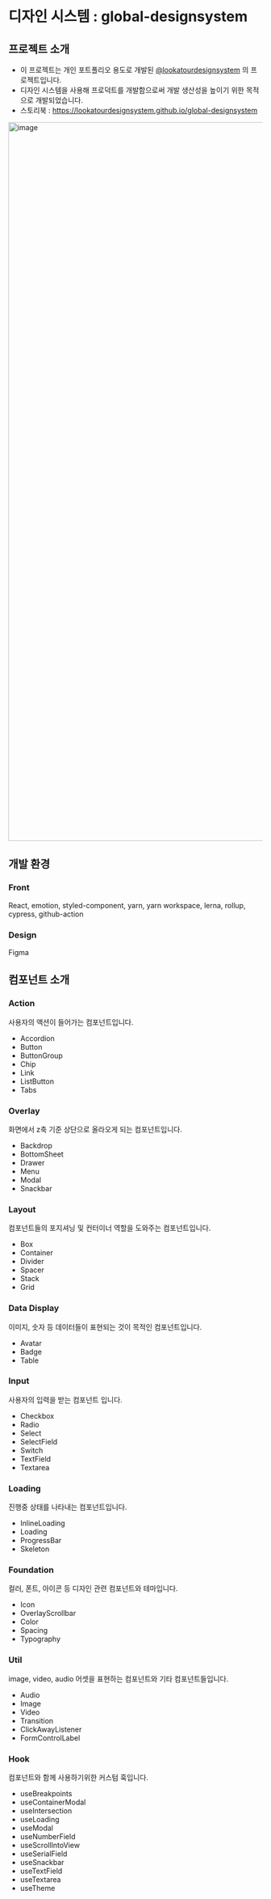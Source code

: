 # 디자인 시스템 : global-designsystem

## 프로젝트 소개

- 이 프로젝트는 개인 포트폴리오 용도로 개발된 [@lookatourdesignsystem](https://github.com/lookatourdesignsystem) 의 프로젝트입니다.
- 디자인 시스템을 사용해 프로덕트를 개발함으로써 개발 생산성을 높이기 위한 목적으로 개발되었습니다.
- 스토리북 : https://lookatourdesignsystem.github.io/global-designsystem

<img width="1422" alt="image" src="https://github.com/lookatourdesignsystem/global-designsystem/assets/39401563/c34e4385-5c6f-4892-8056-d78f0ce921a6">

## 개발 환경

### Front

React, emotion, styled-component, yarn, yarn workspace, lerna, rollup, cypress, github-action

### Design

Figma

## 컴포넌트 소개

### Action

사용자의 액션이 들어가는 컴포넌트입니다.

- Accordion
- Button
- ButtonGroup
- Chip
- Link
- ListButton
- Tabs

### Overlay

화면에서 z축 기준 상단으로 올라오게 되는 컴포넌트입니다.

- Backdrop
- BottomSheet
- Drawer
- Menu
- Modal
- Snackbar

### Layout

컴포넌트들의 포지셔닝 및 컨터이너 역할을 도와주는 컴포넌트입니다.

- Box
- Container
- Divider
- Spacer
- Stack
- Grid

### Data Display

이미지, 숫자 등 데이터들이 표현되는 것이 목적인 컴포넌트입니다.

- Avatar
- Badge
- Table

### Input

사용자의 입력을 받는 컴포넌트 입니다.

- Checkbox
- Radio
- Select
- SelectField
- Switch
- TextField
- Textarea

### Loading

진행중 상태를 나타내는 컴포넌트입니다.

- InlineLoading
- Loading
- ProgressBar
- Skeleton

### Foundation

컬러, 폰트, 아이콘 등 디자인 관련 컴포넌트와 테마입니다.

- Icon
- OverlayScrollbar
- Color
- Spacing
- Typography

### Util

image, video, audio 어셋을 표현하는 컴포넌트와 기타 컴포넌트들입니다.

- Audio
- Image
- Video
- Transition
- ClickAwayListener
- FormControlLabel

### Hook

컴포넌트와 함께 사용하기위한 커스텀 훅입니다.

- useBreakpoints
- useContainerModal
- useIntersection
- useLoading
- useModal
- useNumberField
- useScrollIntoView
- useSerialField
- useSnackbar
- useTextField
- useTextarea
- useTheme
